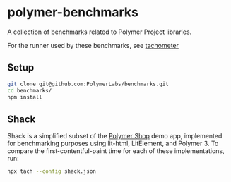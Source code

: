 # polymer-benchmarks

A collection of benchmarks related to Polymer Project libraries.

For the runner used by these benchmarks, see
[tachometer](https://github.com/PolymerLabs/tachometer/)

## Setup

```sh
git clone git@github.com:PolymerLabs/benchmarks.git
cd benchmarks/
npm install
```

## Shack

Shack is a simplified subset of the
[Polymer Shop](https://github.com/Polymer/shop) demo app, implemented for
benchmarking purposes using lit-html, LitElement, and Polymer 3. To compare the
first-contentful-paint time for each of these implementations, run:

```sh
npx tach --config shack.json
```
